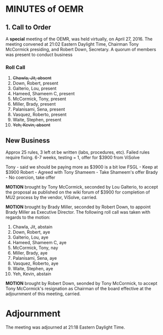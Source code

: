 # MINUTES of OEMR

## 1. Call to Order
A **special** meeting of the OEMR, was held virtually, on April 27, 2016. The meeting convened at 21:02 Eastern Daylight Time, Chairman Tony McCormick presiding, and Robert Down, Secretary. A quorum of members was present to conduct business

### Roll Call

1. ~~Chawla, Jit, absent~~
2. Down, Robert, present
3. Galterio, Lou, present
4. Hameed, Shameem C, present
5. McCormick, Tony, present
6. Miller, Brady, present
7. Palanisami, Sena, present
8. Vasquez, Roberto, present
9. Waite, Stephen, present
10. ~~Yeh, Kevin, absent~~

## New Business

Approx 25 rules, 3 left ot be written (labs, procedures, etc). Failed rules require fixing. 6-7 weeks, testing = 1, offer for $3900 from ViSolve

Tony - said we should be paying more as $3900 is a bit low
FSGL - Keep at $3900
Robert - Agreed with Tony
Shameem - Take Shameem's offer
Brady - No coercion, take offer

**MOTION** brought by Tony McCormick, seconded by Lou Galterio, to accept the proposal as published on the wiki forum of $3900 for completion of MU2 process by the vendor, ViSolve, carried.

**MOTION** brought by Brady Miller, seconded by Robert Down, to appoint Brady Miller as Executive Director. The following roll call was taken with regards to the motion:

1. Chawla, Jit, abstain
2. Down, Robert, aye
3. Galterio, Lou, aye
4. Hameed, Shameem C, aye
5. McCormick, Tony, nay
6. Miller, Brady, aye
7. Palanisami, Sena, aye
8. Vasquez, Roberto, aye
9. Waite, Stephen, aye
10. Yeh, Kevin, abstain

**MOTION** brought by Robert Down, seonded by Tony McCormick, to accept Tony McCormick's resignation as Chairman of the board effective at the adjournment of this meeting, carried.

# Adjournment
The meeting was adjourned at 21:18 Eastern Daylight Time.